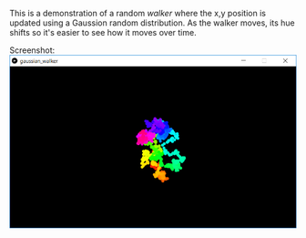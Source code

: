 This is a demonstration of a random *walker* where the x,y position is updated using a Gaussion random distribution. As the walker moves, its hue shifts so it's easier to see how it moves over time.

Screenshot:  
![screenshot](gaussian_walker.png)